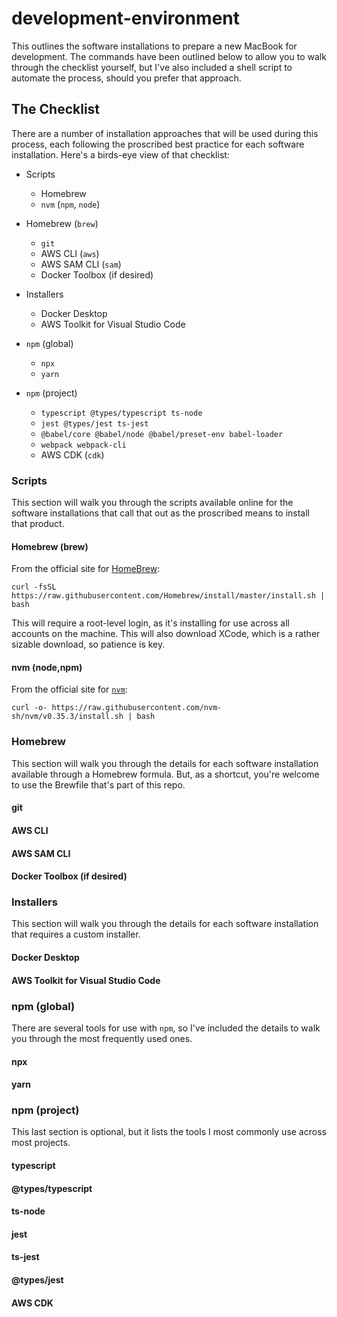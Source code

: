 # development-environment
This outlines the software installations to prepare a new MacBook for development. The commands have been outlined below to allow you to walk through the checklist yourself, but I've also included a shell script to automate the process, should you prefer that approach.

## The Checklist
There are a number of installation approaches that will be used during this process, each following the proscribed best practice for each software installation. Here's a birds-eye view of that checklist:

* Scripts
  * Homebrew
  * `nvm` (`npm`, `node`)

* Homebrew (`brew`)
  * `git`
  * AWS CLI (`aws`)
  * AWS SAM CLI (`sam`)
  * Docker Toolbox (if desired)

* Installers
  * Docker Desktop
  * AWS Toolkit for Visual Studio Code

* `npm` (global)
  * `npx`
  * `yarn`

* `npm` (project)
  * `typescript @types/typescript ts-node`
  * `jest @types/jest ts-jest`
  * `@babel/core @babel/node @babel/preset-env babel-loader`
  * `webpack webpack-cli`
  *  AWS CDK (`cdk`)

### Scripts
This section will walk you through the scripts available online for the software installations that call that out as the proscribed means to install that product.

#### Homebrew (brew)
From the official site for [HomeBrew](https://brew.sh):
```
curl -fsSL https://raw.githubusercontent.com/Homebrew/install/master/install.sh | bash
```
This will require a root-level login, as it's installing for use across all accounts on the machine. This will also download XCode, which is a rather sizable download, so patience is key.

#### nvm (node,npm)
From the official site for [`nvm`](https://github.com/nvm-sh/nvm):
```
curl -o- https://raw.githubusercontent.com/nvm-sh/nvm/v0.35.3/install.sh | bash
```

### Homebrew
This section will walk you through the details for each software installation available through a Homebrew formula. But, as a shortcut, you're welcome to use the Brewfile that's part of this repo.

#### git
#### AWS CLI
#### AWS SAM CLI
#### Docker Toolbox (if desired)

### Installers
This section will walk you through the details for each software installation that requires a custom installer.

#### Docker Desktop
#### AWS Toolkit for Visual Studio Code

### npm (global)
There are several tools for use with `npm`, so I've included the details to walk you through the most frequently used ones.

#### npx
#### yarn

### npm (project)
This last section is optional, but it lists the tools I most commonly use across most projects.

#### typescript
#### @types/typescript
#### ts-node
#### jest
#### ts-jest
#### @types/jest
#### AWS CDK
